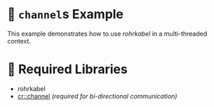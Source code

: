 # 🧵 `channel`s Example

This example demonstrates how to use *rohrkabel* in a multi-threaded context.

# 🔗 Required Libraries

- rohrkabel
- [cr::channel](https://github.com/Soundux/channel) *(required for bi-directional communication)*